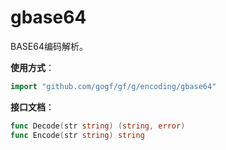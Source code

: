 # gbase64

BASE64编码解析。

**使用方式**：
```go
import "github.com/gogf/gf/g/encoding/gbase64"
```

**接口文档**：
```go
func Decode(str string) (string, error)
func Encode(str string) string
```